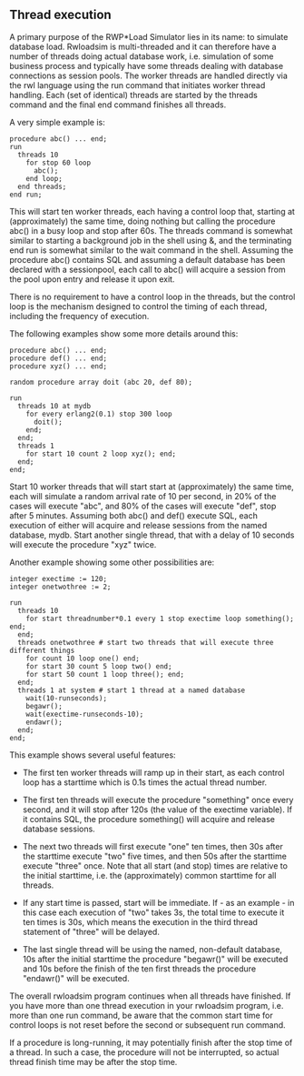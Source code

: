 ## Thread execution
A primary purpose of the RWP*Load Simulator lies in its name: to 
simulate database load.
Rwloadsim is multi-threaded and it can therefore have a number of 
threads doing actual database work, i.e. simulation of some business 
process and typically have some threads dealing with database 
connections as session pools.
The worker threads are handled directly via the rwl language using
the run command that initiates worker thread handling.
Each (set of 
identical) threads are started by the threads command and the final 
end command finishes all threads.

A very simple example is:
```
procedure abc() ... end; 
run
  threads 10
    for stop 60 loop
      abc();
    end loop;
  end threads;
end run;
```
This will start ten worker threads, each having a control loop that, 
starting at (approximately) the same time, doing nothing but calling 
the procedure abc() in a busy loop and stop after 60s.
The threads command is somewhat similar to starting a background job in 
the shell using &, and the terminating end run is somewhat similar to 
the wait command in the shell.
Assuming the procedure abc() contains SQL and assuming a default 
database has been declared with a sessionpool, each call to abc() will 
acquire a session from the pool upon entry and release it upon exit.

There is no requirement to have a control loop in the threads, but the 
control loop is the mechanism designed to control the timing of each 
thread, including the frequency of execution.

The following examples show some more details around this:
```
procedure abc() ... end;
procedure def() ... end;
procedure xyz() ... end; 

random procedure array doit (abc 20, def 80);

run
  threads 10 at mydb
    for every erlang2(0.1) stop 300 loop
      doit();
    end;
  end;
  threads 1
    for start 10 count 2 loop xyz(); end;
  end; 
end;
```
Start 10 worker threads that will start start at (approximately) the 
same time, each will simulate a random arrival rate of 10 per second, 
in 20% of the cases will execute "abc", and 80% of the cases will 
execute "def", stop after 5 minutes.
Assuming both abc() and def() execute SQL, each execution of either will acquire and 
release sessions from the named database, mydb.
Start another single thread, that with a delay of 10 seconds will 
execute the procedure "xyz" twice.

Another example showing some other possibilities are:
```
integer exectime := 120;
integer onetwothree := 2; 

run
  threads 10
    for start threadnumber*0.1 every 1 stop exectime loop something(); end;
  end;
  threads onetwothree # start two threads that will execute three different things
    for count 10 loop one() end;
    for start 30 count 5 loop two() end;
    for start 50 count 1 loop three(); end;
  end;
  threads 1 at system # start 1 thread at a named database
    wait(10-runseconds);
    begawr();
    wait(exectime-runseconds-10);
    endawr();
  end;
end;
```
This example shows several useful features:

 * The first ten worker threads will ramp up in their start, as each 
control loop has a starttime which is 0.1s times the actual thread 
number.

 * The first ten threads will execute the procedure "something" once 
every second, and it will stop after 120s (the value of the exectime 
variable).
If it contains SQL, the procedure something() will acquire and release 
database sessions.

 * The next two threads will first execute "one" ten times, then 30s after the starttime execute "two" five times, and then 50s after the starttime execute "three" once.  Note that all start (and stop) times are relative to the initial starttime, i.e. the (approximately) common starttime for all threads.  
 * If any start time is passed, start will be immediate.  If - as an example - in this case each execution of "two" takes 3s, the total time to execute it ten times is 30s, which means the execution in the third thread statement of "three" will be delayed.  
 * The last single thread will be using the named, non-default database, 10s after the initial starttime the procedure "begawr()" will be executed and 10s before the finish of the ten first threads the procedure "endawr()" will be executed.  

The overall rwloadsim program continues when all threads have finished.
If you have more than one thread execution in your rwloadsim program, 
i.e. more than one run command, be aware that the common start time for 
control loops is not reset before the second or subsequent run command.

If a procedure is long-running, it may potentially finish after the 
stop time of a thread.
In such a case, the procedure will not be interrupted, so actual thread 
finish time may be after the stop time.

